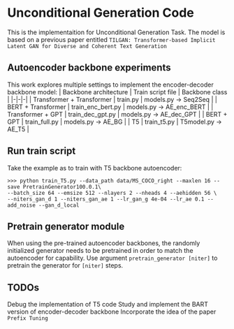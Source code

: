 # Unconditional Generation Code

This is the implementaition for Unconditional Generation Task.
The model is based on a previous paper entitled  `TILGAN: Transformer-based Implicit Latent GAN for Diverse and Coherent Text Generation`

## Autoencoder backbone experiments

This work explores multiple settings to implement the encoder-decoder backbone model:
| Backbone architecture | Train script file | Backbone class |
|-|-|-|
| Transformer + Transformer | train.py | models.py -> Seq2Seq |
| BERT + Transformer | train_enc_bert.py | models.py -> AE_enc_BERT |
| Transformer + GPT | train_dec_gpt.py | models.py -> AE_dec_GPT |
| BERT + GPT | train_full.py | models.py -> AE_BG |
| T5 | train_t5.py | T5model.py -> AE_T5 |

## Run train script
Take the example as to train with T5 backbone autoencoder:

```
>>> python train_T5.py --data_path data/MS_COCO_right --maxlen 16 --save PretrainGenerator100.0.1\
--batch_size 64 --emsize 512 --nlayers 2 --nheads 4 --aehidden 56 \
--niters_gan_d 1 --niters_gan_ae 1 --lr_gan_g 4e-04 --lr_ae 0.1 --add_noise --gan_d_local
```

## Pretrain generator module
When using the pre-trained autoencoder backbones, the randomly initialized generator needs to be pretrained in order to match the autoencoder for capability.
Use argument ```pretrain_generator [niter]``` to pretrain the generator for ```[niter]``` steps.

## TODOs
Debug the implementation of T5 code
Study and implement the BART version of encoder-decoder backbone
Incorporate the idea of the paper ```Prefix Tuning```

